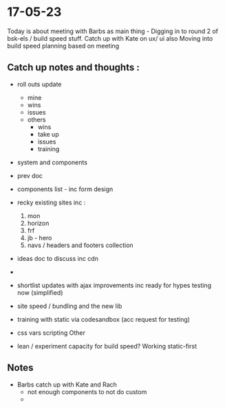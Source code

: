 # 17-05-23

Today is about meeting with Barbs as main thing - Digging in to round 2 of bsk-els / build speed stuff.
Catch up with Kate on ux/ ui also
Moving into build speed planning based on meeting


## Catch up notes and thoughts :
- roll outs update
  - mine
  - wins
  - issues
  - others
    - wins
    - take up
    - issues
    - training

- system and components
- prev doc
- components list - inc form design
- recky existing sites inc :
  1. mon
  2. horizon
  3. frf
  4. jb - hero
  5. navs / headers and footers collection
- ideas doc to discuss inc cdn
-
- shortlist updates with ajax improvements inc ready for hypes testing now (simplified)
- site speed / bundling and the new lib
- training with static via codesandbox (acc request for testing)
- css vars scripting
Other
- lean / experiment capacity for build speed? Working static-first


## Notes

- Barbs catch up with Kate and Rach
  - not enough components to not do custom
  -
